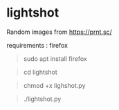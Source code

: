 # lightshot
Random images from https://prnt.sc/ 

requirements : firefox

>sudo apt install firefox

> cd lightshot

> chmod +x lighshot.py  

> ./lightshot.py
